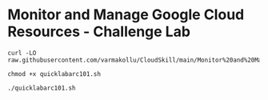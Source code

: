 # Monitor and Manage Google Cloud Resources - Challenge Lab


```
curl -LO raw.githubusercontent.com/varmakollu/CloudSkill/main/Monitor%20and%20Manage%20Google%20Cloud%20Resources%20Challenge%20Lab/quicklabarc101.sh

chmod +x quicklabarc101.sh

./quicklabarc101.sh
```
